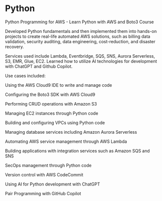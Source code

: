 # Python
Python Programming for AWS - Learn Python with AWS and Boto3 Course

Developed Python fundamentals and then implemented them into hands-on projects to create real-life automated AWS solutions, such as billing data validation, security auditing, data engineering, cost-reduction, and disaster recovery. 

Services used include Lambda, Eventbridge, SQS, SNS, Aurora Serverless, S3, EMR, Glue, EC2. Learned how to utilize AI technologies for development with ChatGPT and Github Copilot. 

Use cases included:

Using the AWS Cloud9 IDE to write and manage code

Configuring the Boto3 SDK with AWS Cloud9

Performing CRUD operations with Amazon S3

Managing EC2 instances through Python code

Building and configuring VPCs using Python code

Managing database services including Amazon Aurora Serverless

Automating AWS service management through AWS Lambda

Building applications with integration services such as Amazon SQS and SNS

SecOps management through Python code

Version control with AWS CodeCommit

Using AI for Python development with ChatGPT

Pair Programming with GitHub Copilot

